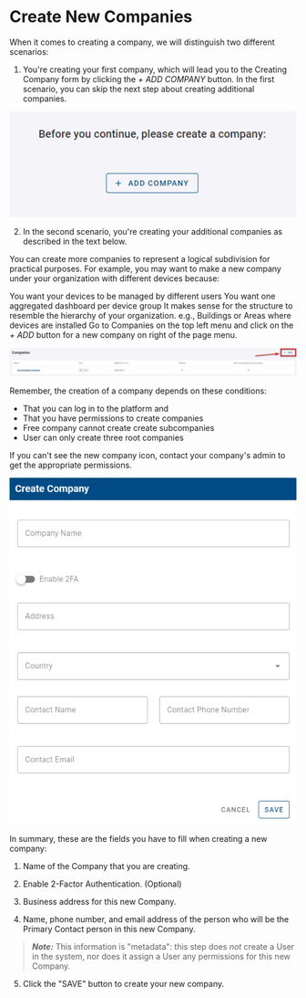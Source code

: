# Create New Companies

When it comes to creating a company, we will distinguish two different scenarios:

1. You're creating your first company, which will lead you to the Creating Company form by clicking the *+ ADD COMPANY* button. In the first scenario, you can skip the next step about creating additional companies.

![add_company](./add_company.png)

2. In the second scenario, you're creating your additional companies as described in the text below.  

You can create more companies to represent a logical subdivision for practical purposes. For example, you may want to make a new company under your organization with different devices because:

You want your devices to be managed by different users
You want one aggregated dashboard per device group
It makes sense for the structure to resemble the hierarchy of your organization. e.g., Buildings or Areas where devices are installed
Go to Companies on the top left menu and click on the *+ ADD* button for a new company on right of the page menu.

![companies_add](./company-add.png)

Remember, the creation of a company depends on these conditions:
- That you can log in to the platform and
- That you have permissions to create companies
- Free company cannot create create subcompanies
- User can only create three root companies

If you can't see the new company icon, contact your company's admin to get the appropriate permissions.

![createCompanyForm](./companies_form.png)

In summary, these are the fields you have to fill when creating a new company: 

1. Name of the Company that you are creating. 

2. Enable 2-Factor Authentication. (Optional)

3. Business address for this new Company.

4. Name, phone number, and email address of the person who will be the Primary Contact person in this new Company. 

> **_Note:_** This information is "metadata": this step does _not_ create a User in the system, nor does it assign a User any permissions for this new Company. 

5. Click the "SAVE" button to create your new company.

